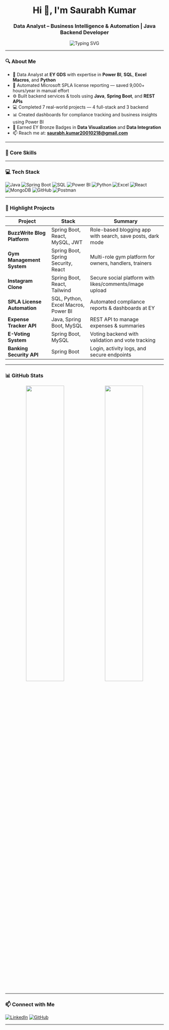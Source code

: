 <h1 align="center">Hi 👋, I'm Saurabh Kumar</h1>
<h3 align="center">Data Analyst – Business Intelligence & Automation | Java Backend Developer</h3>

<p align="center">
  <img src="https://readme-typing-svg.demolab.com?font=Fira+Code&pause=1000&color=08F7FE&center=true&vCenter=true&width=435&lines=Java+%7C+Spring+Boot+%7C+SQL+%7C+Power+BI+%7C+Python;Data+Visualization+%7C+Automation+%7C+Dashboards;ETL+Pipelines+%7C+APIs+%7C+Full+Stack+Projects" alt="Typing SVG" />
</p>

---

### 🔍 About Me

- 💼 Data Analyst at **EY GDS** with expertise in **Power BI**, **SQL**, **Excel Macros**, and **Python**
- 🔁 Automated Microsoft SPLA license reporting — saved 9,000+ hours/year in manual effort
- ⚙️ Built backend services & tools using **Java**, **Spring Boot**, and **REST APIs**
- 💻 Completed 7 real-world projects — 4 full-stack and 3 backend
- 📊 Created dashboards for compliance tracking and business insights using Power BI
- 🏅 Earned EY Bronze Badges in **Data Visualization** and **Data Integration**
- 📫 Reach me at: **saurabh.kumar20010218@gmail.com**

---

### 🧠 Core Skills


---

### 💻 Tech Stack

![Java](https://img.shields.io/badge/Java-%23ED8B00.svg?style=flat&logo=java&logoColor=white)
![Spring Boot](https://img.shields.io/badge/Spring_Boot-6DB33F?style=flat&logo=spring-boot)
![SQL](https://img.shields.io/badge/SQL-025E8C.svg?style=flat&logo=postgresql&logoColor=white)
![Power BI](https://img.shields.io/badge/PowerBI-F2C811.svg?style=flat&logo=powerbi&logoColor=white)
![Python](https://img.shields.io/badge/Python-3776AB.svg?style=flat&logo=python&logoColor=white)
![Excel](https://img.shields.io/badge/Excel-217346.svg?style=flat&logo=microsoft-excel&logoColor=white)
![React](https://img.shields.io/badge/React-%2320232a.svg?style=flat&logo=react&logoColor=%2361DAFB)
![MongoDB](https://img.shields.io/badge/MongoDB-4EA94B?style=flat&logo=mongodb&logoColor=white)
![GitHub](https://img.shields.io/badge/GitHub-%23121011.svg?style=flat&logo=github)
![Postman](https://img.shields.io/badge/Postman-FF6C37.svg?style=flat&logo=postman)

---

### 📁 Highlight Projects

| Project | Stack | Summary |
|--------|-------|---------|
| **BuzzWrite Blog Platform** | Spring Boot, React, MySQL, JWT | Role-based blogging app with search, save posts, dark mode |
| **Gym Management System** | Spring Boot, Spring Security, React | Multi-role gym platform for owners, handlers, trainers |
| **Instagram Clone** | Spring Boot, React, Tailwind | Secure social platform with likes/comments/image upload |
| **SPLA License Automation** | SQL, Python, Excel Macros, Power BI | Automated compliance reports & dashboards at EY |
| **Expense Tracker API** | Java, Spring Boot, MySQL | REST API to manage expenses & summaries |
| **E-Voting System** | Spring Boot, MySQL | Voting backend with validation and vote tracking |
| **Banking Security API** | Spring Boot | Login, activity logs, and secure endpoints |

---

### 📊 GitHub Stats

<p align="center">
  <img width="49%" src="https://github-readme-stats.vercel.app/api?username=saurabh-kumar&show_icons=true&theme=react" />
  <img width="49%" src="https://github-readme-streak-stats.herokuapp.com?user=saurabh-kumar&theme=react" />
</p>

---

### 📫 Connect with Me

[![LinkedIn](https://img.shields.io/badge/LinkedIn-blue?logo=linkedin&style=flat-square)](https://www.linkedin.com/in/saurabh-kumar-4b96131b1/)
[![GitHub](https://img.shields.io/badge/GitHub-black?logo=github&style=flat-square)](https://github.com/saurabh-kumar)

---


<!--
**KSaurabh2001/KSaurabh2001** is a ✨ _special_ ✨ repository because its `README.md` (this file) appears on your GitHub profile.

Here are some ideas to get you started:

- 🔭 I’m currently working on ...
- 🌱 I’m currently learning ...
- 👯 I’m looking to collaborate on ...
- 🤔 I’m looking for help with ...
- 💬 Ask me about ...
- 📫 How to reach me: ...
- 😄 Pronouns: ...
- ⚡ Fun fact: ...
-->

